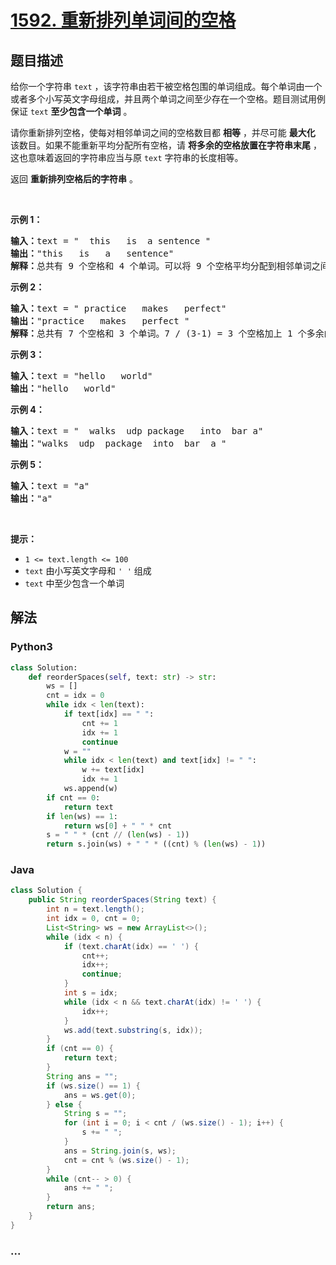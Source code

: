 # [1592. 重新排列单词间的空格](https://leetcode-cn.com/problems/rearrange-spaces-between-words)



## 题目描述

<!-- 这里写题目描述 -->

<p>给你一个字符串 <code>text</code> ，该字符串由若干被空格包围的单词组成。每个单词由一个或者多个小写英文字母组成，并且两个单词之间至少存在一个空格。题目测试用例保证 <code>text</code> <strong>至少包含一个单词</strong> 。</p>

<p>请你重新排列空格，使每对相邻单词之间的空格数目都 <strong>相等</strong> ，并尽可能 <strong>最大化</strong> 该数目。如果不能重新平均分配所有空格，请 <strong>将多余的空格放置在字符串末尾</strong> ，这也意味着返回的字符串应当与原 <code>text</code> 字符串的长度相等。</p>

<p>返回 <strong>重新排列空格后的字符串</strong> 。</p>

<p>&nbsp;</p>

<p><strong>示例 1：</strong></p>

<pre><strong>输入：</strong>text = &quot;  this   is  a sentence &quot;
<strong>输出：</strong>&quot;this   is   a   sentence&quot;
<strong>解释：</strong>总共有 9 个空格和 4 个单词。可以将 9 个空格平均分配到相邻单词之间，相邻单词间空格数为：9 / (4-1) = 3 个。
</pre>

<p><strong>示例 2：</strong></p>

<pre><strong>输入：</strong>text = &quot; practice   makes   perfect&quot;
<strong>输出：</strong>&quot;practice   makes   perfect &quot;
<strong>解释：</strong>总共有 7 个空格和 3 个单词。7 / (3-1) = 3 个空格加上 1 个多余的空格。多余的空格需要放在字符串的末尾。
</pre>

<p><strong>示例 3：</strong></p>

<pre><strong>输入：</strong>text = &quot;hello   world&quot;
<strong>输出：</strong>&quot;hello   world&quot;
</pre>

<p><strong>示例 4：</strong></p>

<pre><strong>输入：</strong>text = &quot;  walks  udp package   into  bar a&quot;
<strong>输出：</strong>&quot;walks  udp  package  into  bar  a &quot;
</pre>

<p><strong>示例 5：</strong></p>

<pre><strong>输入：</strong>text = &quot;a&quot;
<strong>输出：</strong>&quot;a&quot;
</pre>

<p>&nbsp;</p>

<p><strong>提示：</strong></p>

<ul>
	<li><code>1 &lt;= text.length &lt;= 100</code></li>
	<li><code>text</code> 由小写英文字母和 <code>&#39; &#39;</code> 组成</li>
	<li><code>text</code> 中至少包含一个单词</li>
</ul>


## 解法

<!-- 这里可写通用的实现逻辑 -->

<!-- tabs:start -->

### **Python3**

<!-- 这里可写当前语言的特殊实现逻辑 -->

```python
class Solution:
    def reorderSpaces(self, text: str) -> str:
        ws = []
        cnt = idx = 0
        while idx < len(text):
            if text[idx] == " ":
                cnt += 1
                idx += 1
                continue
            w = ""
            while idx < len(text) and text[idx] != " ":
                w += text[idx]
                idx += 1
            ws.append(w)
        if cnt == 0:
            return text
        if len(ws) == 1:
            return ws[0] + " " * cnt
        s = " " * (cnt // (len(ws) - 1))
        return s.join(ws) + " " * ((cnt) % (len(ws) - 1))
```

### **Java**

<!-- 这里可写当前语言的特殊实现逻辑 -->

```java
class Solution {
    public String reorderSpaces(String text) {
        int n = text.length();
        int idx = 0, cnt = 0;
        List<String> ws = new ArrayList<>();
        while (idx < n) {
            if (text.charAt(idx) == ' ') {
                cnt++;
                idx++;
                continue;
            }
            int s = idx;
            while (idx < n && text.charAt(idx) != ' ') {
                idx++;
            }
            ws.add(text.substring(s, idx));
        }
        if (cnt == 0) {
            return text;
        }
        String ans = "";
        if (ws.size() == 1) {
            ans = ws.get(0);
        } else {
            String s = "";
            for (int i = 0; i < cnt / (ws.size() - 1); i++) {
                s += " ";
            }
            ans = String.join(s, ws);
            cnt = cnt % (ws.size() - 1);
        }
        while (cnt-- > 0) {
            ans += " ";
        }
        return ans;
    }
}
```

### **...**

```

```

<!-- tabs:end -->
